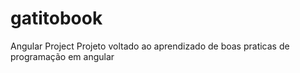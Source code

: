 # gatitobook
Angular Project
Projeto voltado ao aprendizado de boas praticas de programação em angular
